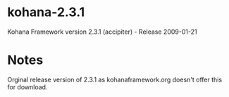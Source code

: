 kohana-2.3.1
============

Kohana Framework version 2.3.1 (accipiter) - Release 2009-01-21

Notes
============

Orginal release version of 2.3.1 as kohanaframework.org doesn't offer this for download.